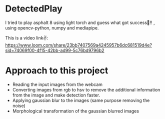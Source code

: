 # DetectedPlay
I tried to play asphalt 8 using light torch and guess what got success🥭!! , using opencv-python, numpy and mediapipe.


This is a video link✌️: https://www.loom.com/share/23bb7407569a4245957b6dc681519d4e?sid=74069f00-4f15-42bb-ad99-5c76bd9796b2


# Approach to this project 
 * Reading the input images from the webcam
 * Converting images from rgb to hsv to remove the additional information from the image and make detection faster.
 * Applying gaussian blur to the images (same purpose removing the noise)
 * Morphological transformation of the gaussian blurred images
